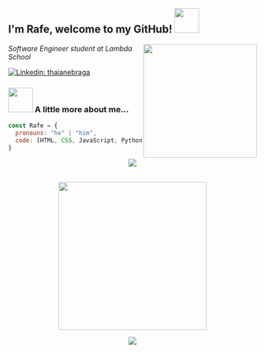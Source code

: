
<h2> I'm Rafe, welcome to my GitHub! <img src="https://media.giphy.com/media/mGcNjsfWAjY5AEZNw6/giphy.gif" width="50"></h2>
<img align='right' src="https://media.giphy.com/media/3oKIPnAiaMCws8nOsE/giphy.gif" width="230">
<p><em>Software Engineer student at Lambda School</em></p>

[![Linkedin: thaianebraga](	https://img.shields.io/badge/LinkedIn-0077B5?style=for-the-badge&logo=linkedin&logoColor=white)](https://www.linkedin.com/in/rory-roberts1/)

### <img src="https://media.giphy.com/media/LmNwrBhejkK9EFP504/giphy.gif" width="50"> A little more about me...  

```javascript
const Rafe = {
  pronouns: "he" | "him",
  code: [HTML, CSS, JavaScript, Python],
}
```
<div align = "center">
<a href="https://github.com/anuraghazra/github-readme-stats">
  <img align="center" src="https://github-readme-stats.vercel.app/api?username=ray-rafe&show_icons=true&theme=dark" />
</a>
<br>
<br>
<p>
<img align = "center" src="https://media.giphy.com/media/1kkxWqT5nvLXupUTwK/giphy.gif" width="300" height="300">
</p>
<a href="https://github.com/anuraghazra/github-readme-stats">
  <img align="center" src="https://github-readme-stats.vercel.app/api/top-langs/?username=ray-rafe&theme=dark&layout=compact" />
</a>
</div>
